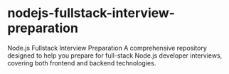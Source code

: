 # nodejs-fullstack-interview-preparation
Node.js Fullstack Interview Preparation A comprehensive repository designed to help you prepare for full-stack Node.js developer interviews, covering both frontend and backend technologies.
